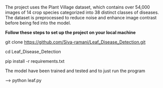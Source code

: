 The project uses the Plant Village dataset, which contains over 54,000 images of 14 crop species categorized into 38 distinct classes of diseases. 
The dataset is preprocessed to reduce noise and enhance image contrast before being fed into the model.


**Follow these steps to set up the project on your local machine**


  git clone https://github.com/Siva-ramani/Leaf_Disease_Detection.git
  
  cd Leaf_Disease_Detection
  
  pip install -r requirements.txt
  
The model have been trained and tested and to just run the program 

  --> python leaf.py
